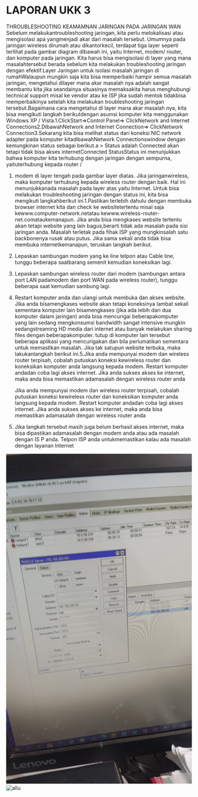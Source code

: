 # LAPORAN UKK 3
THROUBLESHOOTING KEAMAMNAN JARINGAN PADA JARINGAN WAN
Sebelum melakukantroubleshooting jaringan, kita perlu melokalisasi atau mengisolasi apa yangmenjadi akar dari masalah tersebut. Umumnya pada jaringan wireless dirumah atau dikantorkecil, terdapat tiga layer seperti terlihat pada gambar diagram dibawah ini, yaitu Internet, modem/ router, dan komputer pada jaringan. Kita harus bisa mengisolasi di layer yang mana masalahtersebut berada sebelum kita melakukan troubleshooting jaringan dengan efektif.Layer Jaringan untuk isolasi masalah jaringan di rumahWalaupun mungkin saja kita bisa memperbaiki hampir semua masalah jaringan, mengetahui dilayer mana akar masalah nya adalah sangat membantu kita jika seandainya situasinya memaksakita harus menghubungi technical support misal ke vendor atau ke ISP jika sudah mentok tidakbisa memperbaikinya setelah kita melakukan troubleshooting jaringan tersebut.Bagaimana cara mengetahui di layer mana akar masalah nya, kita bisa mengikuti langkah berikutdengan asumsi komputer kita menggunakan Windows XP / Vista.1.ClickStart=>Control Panel=> ClickNetwork and Internet Connections2.DibawahNetwork and Internet Connection=> ClickNetwork Connection3.Sekarang kita bisa melihat status dari koneksi NIC network adapter pada komputer kitadibawahNetwork Connectionswindow dengan kemungkinan status sebagai berikut.a > Status adalah Connected akan tetapi tidak bisa akses internetConnected StatusStatus ini menunjukkan bahwa komputer kita terhubung dengan jaringan dengan sempurna, yaituterhubung kepada router /

1. modem di layer tengah pada gambar layer diatas.
   Jika jaringanwireless, maka komputer terhubung kepada wireless router dengan baik. Hal ini menunjukkanada masalah pada 
   layer atas yaitu Internet. Untuk bisa melakukan troubleshooting jaringan dengan status ini, kita bisa mengikuti 
   langkahberikut ini.1.Pastikan terlebih dahulu dengan membuka browser internet kita dan check ke websitetertentu misal 
   saja kewww.computer-network.netatau kewww.wireless-router-net.comataukemanapun. Jika anda bisa mengkases website 
   tertentu akan tetapi website yang lain bagus,berarti tidak ada masalah pada sisi jaringan anda. Masalah terletak pada 
   fihak ISP yang mungkinsalah satu backbonenya rusak atau putus. Jika sama sekali anda tidak bisa membuka 
   internetkemanapun, teruskan langkah berikut.

2.  Lepaskan sambungan modem yang ke line telpon atau Cable line, tunggu beberapa saatbarang semenit kemudian koneksikan 
    lagi.

3.  Lepaskan sambungan wireless router dari modem (sambungan antara port LAN padamodem dan port WAN pada wireless 
    router), tunggu beberapa saat kemudian sambung lagi.

4.  Restart komputer anda dan ulangi untuk membuka dan akses website.
    Jika anda bisamengkases website akan tetapi koneksinya lambat sekali sementara komputer lain bisamengkases (jika ada 
    lebih dari dua komputer dalam jaringan) anda bisa mencurigai beberapakomputer yang lain sedang mengkonsumsi bandwidth 
    sangat intensive mungkin sedangstreaming HD media dari internet atau banyak melakukan sharing files dengan 
    beberapakomputer. tutup di komputer lain tersebut beberapa aplikasi yang mencurigakan dan bila perlumatikan sementara 
    untuk memastikan masalah. Jika tak satupun website terbuka, maka lakukanlangkah berikut ini.5.Jika anda mempunyai 
    modem dan wireless router terpisah, cobalah putuskan koneksi kewireless router dan koneksikan komputer anda langsung 
    kepada modem. Restart komputer andadan coba lagi akses internet. Jika anda sukses akses ke internet, maka anda bisa 
    memastikan adamasalah dengan wireless router anda

     Jika anda mempunyai modem dan wireless router terpisah, cobalah putuskan koneksi kewireless router dan koneksikan 
     komputer anda langsung kepada modem. Restart komputer andadan coba lagi akses internet. Jika anda sukses akses ke 
      internet, maka anda bisa memastikan adamasalah dengan wireless router anda

5.   Jika langkah tersebut masih juga belum berhasil akses internet, maka bisa dipastikan adamasalah dengan modem anda 
     atau ada masalah dengan IS P anda. Telpon ISP anda untukmemastikan kalau ada masalah dengan layanan Internet




![assets](/assets/IMG_20240307_143851.jpg)
![allu](https://github.com/smk4hebat/ahrull/assets/156273663/7789ffd7-874d-4376-a6e4-32edf5d2a2ad)
